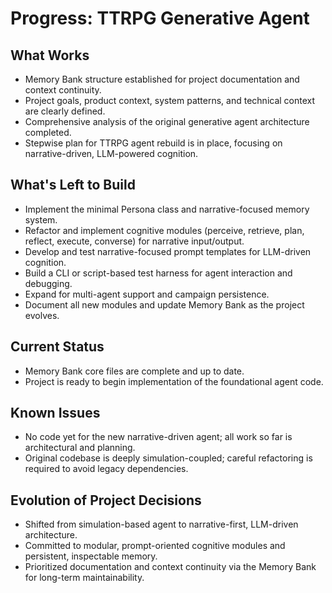 # Progress: TTRPG Generative Agent

## What Works
- Memory Bank structure established for project documentation and context continuity.
- Project goals, product context, system patterns, and technical context are clearly defined.
- Comprehensive analysis of the original generative agent architecture completed.
- Stepwise plan for TTRPG agent rebuild is in place, focusing on narrative-driven, LLM-powered cognition.

## What's Left to Build
- Implement the minimal Persona class and narrative-focused memory system.
- Refactor and implement cognitive modules (perceive, retrieve, plan, reflect, execute, converse) for narrative input/output.
- Develop and test narrative-focused prompt templates for LLM-driven cognition.
- Build a CLI or script-based test harness for agent interaction and debugging.
- Expand for multi-agent support and campaign persistence.
- Document all new modules and update Memory Bank as the project evolves.

## Current Status
- Memory Bank core files are complete and up to date.
- Project is ready to begin implementation of the foundational agent code.

## Known Issues
- No code yet for the new narrative-driven agent; all work so far is architectural and planning.
- Original codebase is deeply simulation-coupled; careful refactoring is required to avoid legacy dependencies.

## Evolution of Project Decisions
- Shifted from simulation-based agent to narrative-first, LLM-driven architecture.
- Committed to modular, prompt-oriented cognitive modules and persistent, inspectable memory.
- Prioritized documentation and context continuity via the Memory Bank for long-term maintainability.
